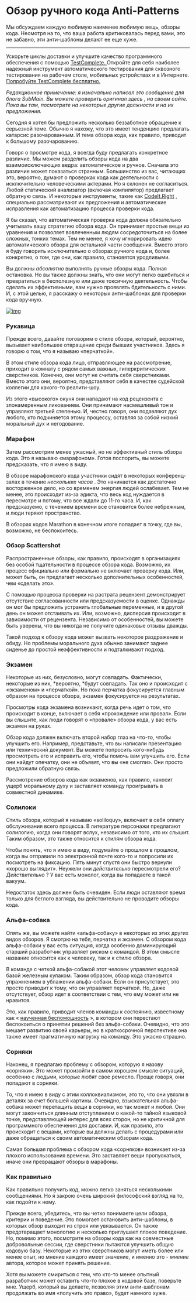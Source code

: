 # Обзор ручного кода Anti-Patterns

Мы обсуждаем каждую любимую наименее любимую вещь, обзоры кода. Несмотря на то, что ваша работа критиковалась перед вами, это не забавно, эти анти-шаблоны делают ее еще хуже.

---

Ускорьте циклы доставки и улучшите качество программного обеспечения с помощью [TestComplete. ](https://dzone.com/go?i=228239&u=https%3A%2F%2Fsmartbear.com%2Fppc%2Ftestcomplete%2Fmain%2F%3Fsr%3Ddzone%26md%3Dad)Откройте для себя наиболее надежный инструмент автоматического тестирования для сквозного тестирования на рабочем столе, мобильных устройствах и в Интернете. [Попробуйте TestComplete бесплатно.](https://dzone.com/go?i=228239&u=https%3A%2F%2Fsmartbear.com%2Fppc%2Ftestcomplete%2Fmain%2F%3Fsr%3Ddzone%26md%3Dad)

*Редакционное примечание: я изначально написал это сообщение для блога SubMain. Вы можете проверить оригинал здесь , на своем сайте. Пока вы там, посмотрите на некоторые другие должности и на их предложения.*

Сегодня я хотел бы предложить несколько беззаботное обращение к серьезной теме. Обычно я нахожу, что это имеет тенденцию предлагать катарсис разочарованным. И тема обзора кода, как правило, приводит к большому разочарованию.

Говоря о просмотре кода, я всегда буду предлагать конкретное различие. Мы можем разделить обзоры кода на два взаимоисключающих ведра: автоматическое и ручное. Сначала это различие может показаться странным. Большинство из вас, читающих это, вероятно, думают о проверках кода как деятельности с исключительно человеческими актерами. Но я склонен не согласиться. Любой статический анализатор (включая компилятор) предлагает обратную связь. И некоторые инструменты, такие как [CodeIt.Right](http://submain.com/products/codeit.right.aspx) , специально рассматривают их предложения и автоматические исправления как автоматизацию процесса проверки кода.

Я бы сказал, что автоматическая проверка кода должна обязательно учитывать вашу стратегию обзора кода. Он принимает простые вещи из уравнения и позволяет вовлеченным людям сосредоточиться на более сложных, тонких темах. Тем не менее, я хочу игнорировать идею автоматического обзора для остальной части сообщения. Вместо этого я буду говорить исключительно о обзорах ручного кода и, более конкретно, о том, где они, как правило, становятся уродливыми.

Вы должны  *абсолютно* выполнять ручные обзоры кода. Полная остановка. Но вы также должны знать, что они могут легко ошибиться и превратиться в бесполезную или даже токсичную деятельность. Чтобы сделать их эффективными, вам нужно проявлять бдительность с ними. И, с этой целью, я расскажу о некоторых анти-шаблонах для проверки кода вручную.

[![img](https://www.daedtech.com/wp-content/uploads/2016/04/TriviaInterview.png)](https://www.daedtech.com/wp-content/uploads/2016/04/TriviaInterview.png)

### Рукавица

Прежде всего, давайте поговорим о стиле обзора, который, вероятно, вызывает наибольшее отвращение среди бывших участников. Здесь я говорю о том, что я называю «перчаткой».

В этом стиле обзора кода лицо, отправляющее на рассмотрение, приходит в комнату с рядом самых важных, гиперкритических сверстников. Конечно, они могут не считать себя сверстниками. Вместо этого они, вероятно, представляют себя в качестве судейской коллегии для какого-то реалити-шоу.

Из этого «высокого» окуня они нападают на код рецензента с злонамеренным ликованием. Они принимают насмешливый тон и управляют третьей степенью. И, честно говоря, они подавляют дух любого, кто подчиняется этому процессу, оставляя за собой низкий моральный дух и негодование.

### Марафон

Затем рассмотрим менее ужасный, но не эффективный стиль обзора кода. Это я называю «марафоном». Готов поспорить, вы можете предсказать, что я имею в виду.

В обзоре марафонского кода участники сидят в некоторых конференц-залах в течение  *нескольких часов* . Это начинается как достаточно восторженное дело, но со временем энергия людей ослабевает. Тем не менее, это происходит из-за эдикта, что весь код нуждается в пересмотре и потому, что все ждали до 11-го часа. И, как предсказуемо, с течением времени все становится более небрежным, и люди теряют пространство.

В обзорах кодов Marathon в конечном итоге попадает в точку, где вы, возможно, не беспокоитесь.

### Обзор Scattershot

Распространенные обзоры, как правило, происходят в организациях без особой тщательности в процессе обзора кода. Возможно, их процесс официально или формально не включает проверку кода. Или, может быть, он предлагает несколько дополнительных особенностей, чем «сделать это».

С помощью процесса проверки на растрата рецензент демонстрирует отсутствие согласованности или предсказуемости в оценке. Однажды он мог бы предложить устранить глобальные переменные, и в другой день он может отстаивать их. Или, возможно, дисперсия происходит в зависимости от рецензента. Независимо от особенностей, вы можете быть уверены, что вы никогда не получите одинаковые отзывы дважды.

Такой подход к обзору кода может вызвать некоторое раздражение и обиду. Но проблемы морального духа обычно занимают заднее сиденье до простой неэффективности и подталкивают подход.

### Экзамен

Некоторые из них, безусловно, могут совпадать. Фактически, некоторые из них, *вероятно, *будут  совпадать. Так оно и происходит с «экзаменом» и «перчаткой». Но пока перчатка фокусируется главным образом на процессе обзора, экзамен фокусируется на результатах.

Просмотры кода экзамена возникают, когда речь идет о том, что происходит в конце, включает в себя «прохождение или провал». Если вы слышите, как люди говорят о «провале» обзора кода, у вас есть экзамен на руках.

Обзор кода должен включать второй набор глаз на что-то, чтобы улучшить его. Например, представьте, что вы написали презентацию или технический документ. Вы можете попросить кого-нибудь просмотреть его и исправить его, чтобы помочь вам улучшить его. Если они найдут опечатку, они не объявят, что вы «не смогли». Они просто предложили обратную связь.

Рассмотрение обзоров кода как экзаменов, как правило, наносит ущерб моральному духу и заставляет команду проигрывать в совместной динамике.

### Солилоки

Стиль обзора, который я называю «soliloquy», включает в себя оплату обслуживания всего процесса. В литературе персонажи предлагают солилогию, когда они говорят вслух, независимо от того, кто их слышит. Таким образом, это также относится к стилям обзора кода.

Чтобы понять, что я имею в виду, подумайте о прошлом в прошлом, когда вы отправили по электронной почте кого-то и попросили их посмотреть на фиксацию. Пять минут спустя они быстро вернули «хорошо выглядит». Неужели они *действительно* пересмотрели его? *Действительно* ? У вас есть монолог, когда вы попадаете в такой вакуум.

Недостаток здесь должен быть очевиден. Если люди оставляют время только для беглого взгляда, вы действительно не проводите обзоры кода.

### Альфа-собака

Опять же, вы можете найти «альфа-собаку» в некоторых из этих других видов обзоров. Я смотрю на тебя, перчатка и экзамен. С обзором кода альфа-собаки у вас есть ситуация, когда особенно доминирующий старший разработчик управляет риском с командой. В этом смысле название относится как к человеку, так и к стилю обзора.

В команде с четкой альфа-собакой этот человек управляет кодовой базой железным кулаком. Таким образом, обзор кода становится упражнением в ублажении альфа-собаки. Если он присутствует, это просто приводит к тому, что он управляет перчаткой. Но, даже отсутствует, обзор идет в соответствии с тем, что ему может или не нравится.

Это, как правило, приводит членов команды к состоянию, известному как « [наученная беспомощность](https://en.wikipedia.org/wiki/Learned_helplessness) », в котором они перестают беспокоиться о принятии решений без альфа-собаки. Очевидно, что это мешает развитию своей карьеры, но в краткосрочной перспективе она также имеет прагматичную нагрузку на команду. Это ужасно страшно.

### Сорняки

Наконец, я предлагаю проблему с обзором, которую я назову «сорняки». Это может произойти в самом хорошем смысле ситуаций, особенно с людьми, которые любят свое ремесло. Проще говоря, они попадают в сорняки.

То, что я имею в виду с этим коллоквиализмом, это то, что они увязли в деталях за счет большей картины. Очевидно, взыскательная альфа-собака может перетащить вещи в сорняки, но так может и любой. Они могут закончиться длинным отступлением о какой-то тайной языковой точке, представляющей интерес для всех сторон, но не критичной для программного обеспечения для доставки. И, как правило, это происходит с вещами, которые вы должны делать с процедурами или даже обращаться к своим автоматическим обзорам кода.

Самая большая проблема с обзором кода «сорняков» возникает из-за плохого использования времени. Это заставляет вещи пропускаться, иначе они превращают обзоры в марафоны.

### Как правильно

Как правильно получить код, можно легко заняться несколькими сообщениями. Но я закрою очень широкий философский взгляд на то, как подойти к нему.

Прежде всего, убедитесь, что вы четко понимаете цели обзора, критерии и поведение. Это помогает остановить анти-шаблоны, в которых обзор выходит из строя или увязывается. Он также предотвращает монологию и несколько приглушает плохое поведение. Но, помимо этого, посмотрите на обзоры кода как на совместные добровольные сессии, где сверстники пытаются улучшить общую кодовую базу. Некоторые из этих сверстников могут иметь более или менее опыт, но мнение каждого имеет значение, и именно это -  *мнение* автора, которое может принять решение.

Хотя вы можете смириться с тем, что кто-то менее опытный разработчик может оставить что-то плохое в кодовой базе, поверьте мне. Ущерб, который вы делаете, позволяя этим анти-шаблонам продолжать во имя «получить это право», будет намного хуже.